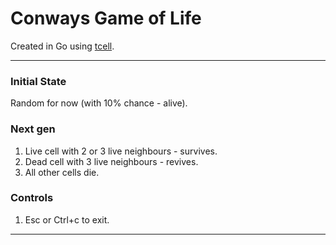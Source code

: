 # Conways Game of Life
Created in Go using [tcell](https://github.com/gdamore/tcell).

----

### Initial State
Random for now (with 10% chance - alive).

### Next gen
1. Live cell with 2 or 3 live neighbours - survives.
2. Dead cell with 3 live neighbours - revives.
3. All other cells die.


### Controls
1. Esc or Ctrl+c to exit.

----